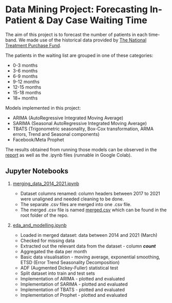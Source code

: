 # Data Mining Project: Forecasting In-Patient & Day Case Waiting Time
The aim of this project is to forecast the number of patients in each time-band. We made use of the historical data 
provided by [The National Treatment Purchase Fund](https://data.gov.ie/dataset/ipdc-waiting-list-by-group-hospital).

The patients in the waiting list are grouped in one of these categories:
- 0-3 months
- 3-6 months
- 6-9 months
- 9-12 months
- 12-15 months
- 15-18 months
- 18+ months

Models implemented in this project:
- ARIMA (AutoRegressive Integrated Moving Average)
- SARIMA (Seasonal AutoRegressive Integrated Moving Average)
- TBATS (Trigonometric seasonality, Box-Cox transformation, ARMA errors, Trend and Seasonal components)
- Facebook/Meta Prophet

The results obtained from running those models can be observed in the [report](report/) as well as the .ipynb files (runnable in 
Google Colab).

## Jupyter Notebooks
1. [merging_data_2014_2021.ipynb](merging_data_2014_2021.ipynb)
   - Dataset columns renamed: column headers between 2017 to 2021 were unaligned and needed cleaning to be done. 
   - The separate .csv files are merged into one .csv file.
   - The merged .csv file is named [merged.csv](merged.csv) which can be found in the root folder of the repo.

2. [eda_and_modelling.ipynb](eda_and_modelling.ipynb)
   - Loaded in merged dataset: data between 2014 and 2021 (March)
   - Checked for missing data
   - Extracted out the relevant data from the dataset - column _**count**_ 
   - Aggregated the data per month
   - Basic data visualisation - moving average, exponential smoothing, ETSD (Error Trend Seasonality Decomposition)
   - ADF (Augmented Dickey-Fuller) statistical test
   - Split dataset into train and test sets
   - Implementation of ARIMA - plotted and evaluated
   - Implementation of SARIMA - plotted and evaluated
   - Implementation of TBATS - plotted and evaluated
   - Implementation of Prophet - plotted and evaluated
